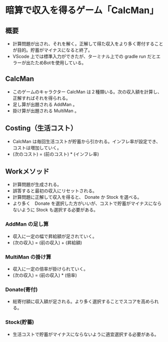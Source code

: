# 暗算で収入を得るゲーム「CalcMan」
## 概要
- 計算問題が出され、それを解く。正解して得た収入をより多く寄付することが目的。貯蓄がマイナスになると終了。
- VScode 上では標準入力ができたが、ターミナル上での gradle run だとエラーが出たためBotを使用している。

## CalcMan
- このゲームのキャラクター CalcMan は２種類いる。次の収入額を計算し、正解すればそれを得られる。
- 足し算が出題される AddMan 。
- 掛け算が出題される MultiMan 。

## Costing（生活コスト）
- CalcMan は毎回生活コストが貯蓄から引かれる。インフレ率が設定でき、コストは増加していく。
- (次のコスト) = (前のコスト) * (インフレ率)

## Workメソッド
- 計算問題が生成される。
- 誤答すると最初の収入にリセットされる。
- 計算問題に正解して収入を得ると、 Donate か Stock を選べる。
- より多く　Donate を選択した方がいいが、コストで貯蓄がマイナスにならないように Stock も選択する必要がある。
### AddMan の足し算
- 収入に一定の幅で昇給額が足されていく。
- (次の収入) = (前の収入) + (昇給額)
### MultiMan の掛け算
- 収入に一定の倍率が掛けられていく。
- (次の収入) = (前の収入) * (倍率)
### Donate(寄付)
- 総寄付額に収入額が足される。より多く選択することでスコアを高められる。
### Stock(貯蓄)
- 生活コストで貯蓄がマイナスにならないように適宜選択する必要がある。